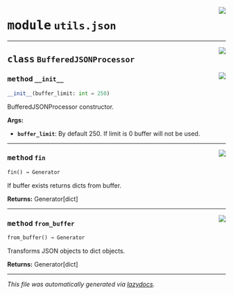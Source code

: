 <!-- markdownlint-disable -->

<a href="../../th2_data_services/utils/json.py#L0"><img align="right" style="float:right;" src="https://img.shields.io/badge/-source-cccccc?style=flat-square"></a>

# <kbd>module</kbd> `utils.json`






---

<a href="../../th2_data_services/utils/json.py#L7"><img align="right" style="float:right;" src="https://img.shields.io/badge/-source-cccccc?style=flat-square"></a>

## <kbd>class</kbd> `BufferedJSONProcessor`




<a href="../../th2_data_services/utils/json.py#L8"><img align="right" style="float:right;" src="https://img.shields.io/badge/-source-cccccc?style=flat-square"></a>

### <kbd>method</kbd> `__init__`

```python
__init__(buffer_limit: int = 250)
```

BufferedJSONProcessor constructor. 



**Args:**
 
 - <b>`buffer_limit`</b>:  By default 250. If limit is 0 buffer will not be used. 




---

<a href="../../th2_data_services/utils/json.py#L62"><img align="right" style="float:right;" src="https://img.shields.io/badge/-source-cccccc?style=flat-square"></a>

### <kbd>method</kbd> `fin`

```python
fin() → Generator
```

If buffer exists returns dicts from buffer. 



**Returns:**
  Generator[dict] 

---

<a href="../../th2_data_services/utils/json.py#L21"><img align="right" style="float:right;" src="https://img.shields.io/badge/-source-cccccc?style=flat-square"></a>

### <kbd>method</kbd> `from_buffer`

```python
from_buffer() → Generator
```

Transforms JSON objects to dict objects. 



**Returns:**
  Generator[dict] 




---

_This file was automatically generated via [lazydocs](https://github.com/ml-tooling/lazydocs)._
